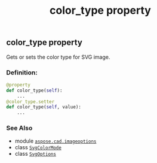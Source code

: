 ﻿---
title: color_type property
second_title: Aspose.CAD for Python via .NET API References
description: 
type: docs
weight: 40
url: /aspose.cad.imageoptions/svgoptions/color_type/
is_root: false
---

## color_type property


Gets or sets the color type for SVG image.
### Definition:
```python
@property
def color_type(self):
    ...
@color_type.setter
def color_type(self, value):
    ...
```

### See Also
* module [`aspose.cad.imageoptions`](../../)
* class [`SvgColorMode`](/cad/python-net/aspose.cad.imageoptions.svgoptionsparameters/svgcolormode)
* class [`SvgOptions`](/cad/python-net/aspose.cad.imageoptions/svgoptions)
